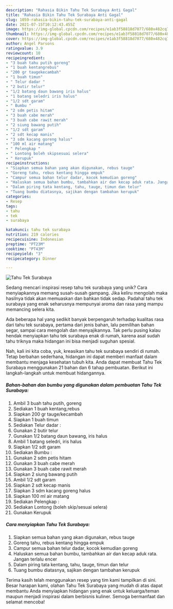 ```yaml
---
description: "Rahasia Bikin Tahu Tek Surabaya Anti Gagal"
title: "Rahasia Bikin Tahu Tek Surabaya Anti Gagal"
slug: 1059-rahasia-bikin-tahu-tek-surabaya-anti-gagal
date: 2021-07-15T10:12:43.455Z
image: https://img-global.cpcdn.com/recipes/e1ab3f58818d7077/680x482cq70/tahu-tek-surabaya-foto-resep-utama.jpg
thumbnail: https://img-global.cpcdn.com/recipes/e1ab3f58818d7077/680x482cq70/tahu-tek-surabaya-foto-resep-utama.jpg
cover: https://img-global.cpcdn.com/recipes/e1ab3f58818d7077/680x482cq70/tahu-tek-surabaya-foto-resep-utama.jpg
author: Angel Parsons
ratingvalue: 3.9
reviewcount: 10
recipeingredient:
- "3 buah tahu putih goreng"
- "1 buah kentangrebus"
- "200 gr taugekecambah"
- "1 buah timun"
- " Telur dadar "
- "2 butir telur"
- "1/2 batang daun bawang iris halus"
- "1 batang seledri iris halus"
- "1/2 sdt garam"
- " Bumbu "
- "2 sdm petis hitam"
- "3 buah cabe merah"
- "3 buah cabe rawit merah"
- "2 siung bawang putih"
- "1/2 sdt garam"
- "2 sdt kecap manis"
- "3 sdm kacang goreng halus"
- "100 ml air matang"
- " Pelengkap "
- " Lontong boleh skipsesuai selera"
- " Kerupuk"
recipeinstructions:
- "Siapkan semua bahan yang akan digunakan, rebus tauge"
- "Goreng tahu, rebus kentang hingga empuk"
- "Campur semua bahan telur dadar, kocok kemudian goreng"
- "Haluskan semua bahan bumbu, tambahkan air dan kecap aduk rata. Jangan terlalu encer"
- "Dalam piring tata kentang, tahu, tauge, timun dan telur"
- "Tuang bumbu diatasnya, sajikan dengan tambahan kerupuk"
categories:
- Resep
tags:
- tahu
- tek
- surabaya

katakunci: tahu tek surabaya 
nutrition: 219 calories
recipecuisine: Indonesian
preptime: "PT23M"
cooktime: "PT43M"
recipeyield: "3"
recipecategory: Dinner

---
```



![Tahu Tek Surabaya](https://img-global.cpcdn.com/recipes/e1ab3f58818d7077/680x482cq70/tahu-tek-surabaya-foto-resep-utama.jpg)

Sedang mencari inspirasi resep tahu tek surabaya yang unik? Cara menyiapkannya memang susah-susah gampang. Jika keliru mengolah maka hasilnya tidak akan memuaskan dan bahkan tidak sedap. Padahal tahu tek surabaya yang enak seharusnya mempunyai aroma dan rasa yang mampu memancing selera kita.

Ada beberapa hal yang sedikit banyak berpengaruh terhadap kualitas rasa dari tahu tek surabaya, pertama dari jenis bahan, lalu pemilihan bahan segar, sampai cara mengolah dan menyajikannya. Tak perlu pusing kalau hendak menyiapkan tahu tek surabaya enak di rumah, karena asal sudah tahu triknya maka hidangan ini bisa menjadi suguhan spesial.




Nah, kali ini kita coba, yuk, kreasikan tahu tek surabaya sendiri di rumah. Tetap berbahan sederhana, hidangan ini dapat memberi manfaat dalam membantu menjaga kesehatan tubuh kita. Anda dapat membuat Tahu Tek Surabaya menggunakan 21 bahan dan 6 tahap pembuatan. Berikut ini langkah-langkah untuk membuat hidangannya.

<!--inarticleads1-->

##### Bahan-bahan dan bumbu yang digunakan dalam pembuatan Tahu Tek Surabaya:

1. Ambil 3 buah tahu putih, goreng
1. Sediakan 1 buah kentang,rebus
1. Siapkan 200 gr tauge/kecambah
1. Siapkan 1 buah timun
1. Sediakan  Telur dadar :
1. Gunakan 2 butir telur
1. Gunakan 1/2 batang daun bawang, iris halus
1. Ambil 1 batang seledri, iris halus
1. Siapkan 1/2 sdt garam
1. Sediakan  Bumbu :
1. Gunakan 2 sdm petis hitam
1. Gunakan 3 buah cabe merah
1. Gunakan 3 buah cabe rawit merah
1. Siapkan 2 siung bawang putih
1. Ambil 1/2 sdt garam
1. Siapkan 2 sdt kecap manis
1. Siapkan 3 sdm kacang goreng halus
1. Siapkan 100 ml air matang
1. Sediakan  Pelengkap :
1. Sediakan  Lontong (boleh skip/sesuai selera)
1. Gunakan  Kerupuk




<!--inarticleads2-->

##### Cara menyiapkan Tahu Tek Surabaya:

1. Siapkan semua bahan yang akan digunakan, rebus tauge
1. Goreng tahu, rebus kentang hingga empuk
1. Campur semua bahan telur dadar, kocok kemudian goreng
1. Haluskan semua bahan bumbu, tambahkan air dan kecap aduk rata. Jangan terlalu encer
1. Dalam piring tata kentang, tahu, tauge, timun dan telur
1. Tuang bumbu diatasnya, sajikan dengan tambahan kerupuk




Terima kasih telah menggunakan resep yang tim kami tampilkan di sini. Besar harapan kami, olahan Tahu Tek Surabaya yang mudah di atas dapat membantu Anda menyiapkan hidangan yang enak untuk keluarga/teman maupun menjadi inspirasi dalam berbisnis kuliner. Semoga bermanfaat dan selamat mencoba!
